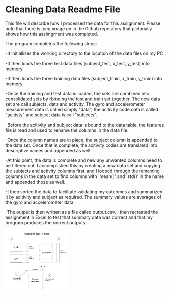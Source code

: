 Cleaning Data Readme File
========================================================

<!-- This is an R Markdown document. Markdown is a simple formatting syntax for authoring web pages (click the **Help** toolbar button for more details on using R Markdown).

When you click the **Knit HTML** button a web page will be generated that includes both content as well as the output of any embedded R code chunks within the document. You can embed an R code chunk like this: -->


This file will describe how I processed the data for this assignment.  Please note that there is jpeg image on in the Github repository that pictorially shows how this assimgment was completed.

The program completes the following steps:


-It initiallizes the working directory to the location of the data files on my PC

-It then loads the three test data files (subject_test, x_test, y_test) into memory

-It then loads the three training data files (subject_train, x_train, y_train) into memory

-Once the training and test data is loaded, the sets are combined into consolidated sets by rbinding the test and train set together.  The new data set are call subjects, data and activity.  The gyro and accelerometer measurement data is called simply "data", the acitivity code data is called "acitivty" and subject data is call "subjects".

-Before the acitivity and subject data is bound to the data table, the features file is read and used to rename the columns in the data file.

-Once the column names are in place, the subject column is appended to the data set.  Once that is complete, the acitivity codes are translated into descriptive names and appended as well.

-At this point, the data is complete and new any unwanted columns need to be filtered out.  I accomplished this by creating a new data set and copying the subjects and activity columns first, and I looped through the remaining columns in the data set to find columns with 'mean()' and 'std()' in the name and appended those as well.

-I then sorted the data to facilitate validating my outcomes and summarized it by acitivity and subject as required.  The summary values are averages of the gyro and accelerometer data

-The output is then written as a file called output.csv.  I then recreated the assignment in Excel to test that summary data was correct and that my program produces the correct outputs.

<img src="Data_Merge_Diagram.jpg" width="200px" height="200px" />
